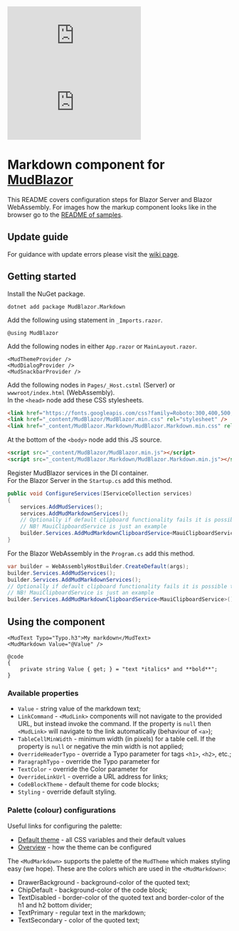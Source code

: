 [![Version](https://img.shields.io/nuget/v/MudBlazor.Markdown?style=plastic)](https://www.nuget.org/packages/MudBlazor.Markdown/)
[![Nuget downloads](https://img.shields.io/nuget/dt/MudBlazor.Markdown?label=nuget%20downloads&logo=nuget&style=plastic)](https://www.nuget.org/packages/MudBlazor.Markdown/)  
# Markdown component for [MudBlazor](https://github.com/Garderoben/MudBlazor)

This README covers configuration steps for Blazor Server and Blazor WebAssembly. For images how the markup component looks like in the browser go to the [README of samples](/samples).

## Update guide
For guidance with update errors please visit the [wiki page](https://github.com/MyNihongo/MudBlazor.Markdown/wiki/Update-guide).

## Getting started
Install the NuGet package.
```
dotnet add package MudBlazor.Markdown
```
Add the following using statement in `_Imports.razor`.
```razor
@using MudBlazor
```
Add the following nodes in either `App.razor` or `MainLayout.razor`.
```razor
<MudThemeProvider />
<MudDialogProvider />
<MudSnackbarProvider />
```
Add the following nodes in `Pages/_Host.cstml` (Server) or `wwwroot/index.html` (WebAssembly).  
In the `<head>` node add these CSS stylesheets.
```html
<link href="https://fonts.googleapis.com/css?family=Roboto:300,400,500,700&display=swap" rel="stylesheet" />
<link href="_content/MudBlazor/MudBlazor.min.css" rel="stylesheet" />
<link href="_content/MudBlazor.Markdown/MudBlazor.Markdown.min.css" rel="stylesheet" />
```
At the bottom of the `<body>` node add this JS source.
```html
<script src="_content/MudBlazor/MudBlazor.min.js"></script>
<script src="_content/MudBlazor.Markdown/MudBlazor.Markdown.min.js"></script>
```
Register MudBlazor services in the DI container.  
For the Blazor Server in the `Startup.cs` add this method.
```cs
public void ConfigureServices(IServiceCollection services)
{
    services.AddMudServices();
    services.AddMudMarkdownServices();
    // Optionally if default clipboard functionality fails it is possible to add a custom service
    // NB! MauiClipboardService is just an example
    builder.Services.AddMudMarkdownClipboardService<MauiClipboardService>();
}
```
For the Blazor WebAssembly in the `Program.cs` add this method.
```cs
var builder = WebAssemblyHostBuilder.CreateDefault(args);
builder.Services.AddMudServices();
builder.Services.AddMudMarkdownServices();
// Optionally if default clipboard functionality fails it is possible to add a custom service
// NB! MauiClipboardService is just an example
builder.Services.AddMudMarkdownClipboardService<MauiClipboardService>();
```
## Using the component
```razor
<MudText Typo="Typo.h3">My markdown</MudText>
<MudMarkdown Value="@Value" />

@code
{
    private string Value { get; } = "text *italics* and **bold**";
}
```
### Available properties
- `Value` - string value of the markdown text;
- `LinkCommand` - `<MudLink>` components will not navigate to the provided URL, but instead invoke the command. If the property is `null` then `<MudLink>` will navigate to the link automatically (behaviour of `<a>`);
- `TableCellMinWidth` - minimum width (in pixels) for a table cell. If the property is `null` or negative the min width is not applied;
- `OverrideHeaderTypo` - override a Typo parameter for tags `<h1>`, `<h2>`, etc.;
- `ParagraphTypo` - override the Typo parameter for <MudText>
- `TextColor` - override the Color parameter for <MudText>
- `OverrideLinkUrl` - override a URL address for links;
- `CodeBlockTheme` - default theme for code blocks;
- `Styling` - override default styling.
### Palette (colour) configurations
Useful links for configuring the palette:
- [Default theme](https://mudblazor.com/customization/default-theme#mudtheme) - all CSS variables and their default values
- [Overview](https://mudblazor.com/customization/overview#theme-provider) - how the theme can be configured

The `<MudMarkdown>` supports the palette of the `MudTheme` which makes styling easy (we hope). These are the colors which are used in the `<MudMarkdown>`:
- DrawerBackground - background-color of the quoted text;
- ChipDefault - background-color of the code block;
- TextDisabled - border-color of the quoted text and border-color of the h1 and h2 bottom divider;
- TextPrimary - regular text in the markdown;
- TextSecondary - color of the quoted text;
